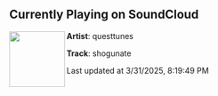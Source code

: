 ## Currently Playing on SoundCloud

[<img align="left" width="100" src="https://i1.sndcdn.com/artworks-dhZa6zmz67hWgkGT-Lwojgg-t500x500.png">](https://soundcloud.com/questtunes/shogunate-1)

**Artist**: questtunes 

**Track**: shogunate

Last updated at 3/31/2025, 8:19:49 PM
